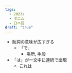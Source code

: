 ```yaml
---
tags:
  - 2023s
  - ポエム
  - 日本語
draft: "true"
---
```

- 助詞の意味が広すぎる
    - 「で」
        - 場所, 手段
- 「は」が一文中に連続で出現
    - これは